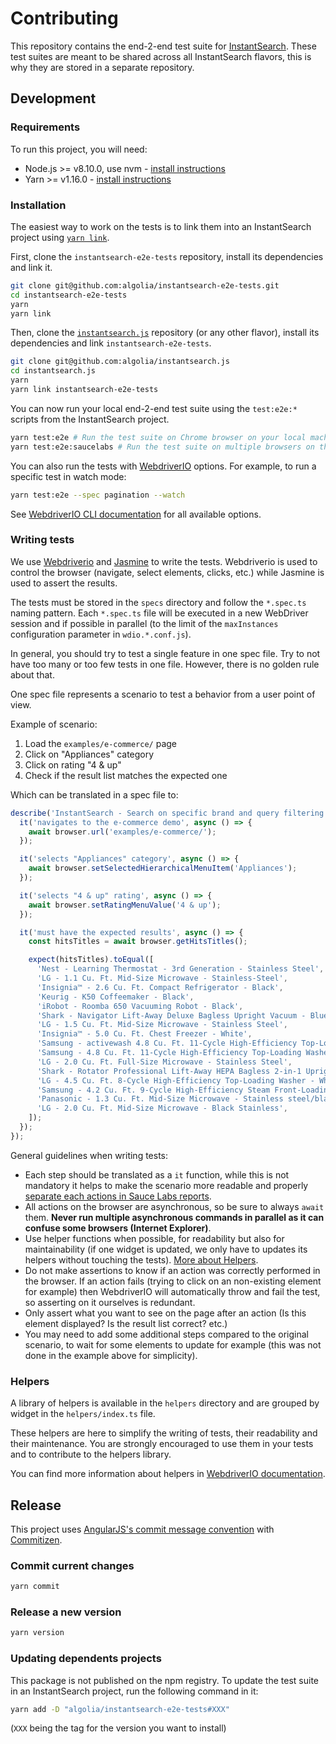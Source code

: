 # Contributing

This repository contains the end-2-end test suite for [InstantSearch](https://github.com/algolia/instantsearch.js). These test suites are meant to be shared across all InstantSearch flavors, this is why they are stored in a separate repository.

## Development

### Requirements

To run this project, you will need:

- Node.js >= v8.10.0, use nvm - [install instructions](https://github.com/creationix/nvm#install-script)
- Yarn >= v1.16.0 - [install instructions](https://yarnpkg.com/en/docs/install#alternatives-stable)

### Installation

The easiest way to work on the tests is to link them into an InstantSearch project using [`yarn link`](https://yarnpkg.com/en/docs/cli/link).

First, clone the `instantsearch-e2e-tests` repository, install its dependencies and link it.

```sh
git clone git@github.com:algolia/instantsearch-e2e-tests.git
cd instantsearch-e2e-tests
yarn
yarn link
```

Then, clone the [`instantsearch.js`](https://github.com/algolia/instantsearch.js/) repository (or any other flavor), install its dependencies and link `instantsearch-e2e-tests`.

```sh
git clone git@github.com:algolia/instantsearch.js
cd instantsearch.js
yarn
yarn link instantsearch-e2e-tests
```

You can now run your local end-2-end test suite using the `test:e2e:*` scripts from the InstantSearch project.

```sh
yarn test:e2e # Run the test suite on Chrome browser on your local machine
yarn test:e2e:saucelabs # Run the test suite on multiple browsers on the Sauce Labs service
```

You can also run the tests with [WebdriverIO](https://webdriver.io) options. For example, to run a specific test in watch mode:

```sh
yarn test:e2e --spec pagination --watch
```

See [WebdriverIO CLI documentation](https://webdriver.io/docs/clioptions.html) for all available options.

### Writing tests

We use [Webdriverio](https://webdriver.io) and [Jasmine](https://jasmine.github.io) to write the tests. Webdriverio is used to control the browser (navigate, select elements, clicks, etc.) while Jasmine is used to assert the results.

The tests must be stored in the `specs` directory and follow the `*.spec.ts` naming pattern. Each `*.spec.ts` file will be executed in a new WebDriver session and if possible in parallel (to the limit of the `maxInstances` configuration parameter in `wdio.*.conf.js`).

In general, you should try to test a single feature in one spec file. Try to not have too many or too few tests in one file. However, there is no golden rule about that.

One spec file represents a scenario to test a behavior from a user point of view.

Example of scenario:

1. Load the `examples/e-commerce/` page
2. Click on "Appliances" category
3. Click on rating "4 & up"
4. Check if the result list matches the expected one

Which can be translated in a spec file to:

```js
describe('InstantSearch - Search on specific brand and query filtering', () => {
  it('navigates to the e-commerce demo', async () => {
    await browser.url('examples/e-commerce/');
  });

  it('selects "Appliances" category', async () => {
    await browser.setSelectedHierarchicalMenuItem('Appliances');
  });

  it('selects "4 & up" rating', async () => {
    await browser.setRatingMenuValue('4 & up');
  });

  it('must have the expected results', async () => {
    const hitsTitles = await browser.getHitsTitles();

    expect(hitsTitles).toEqual([
      'Nest - Learning Thermostat - 3rd Generation - Stainless Steel',
      'LG - 1.1 Cu. Ft. Mid-Size Microwave - Stainless-Steel',
      'Insignia™ - 2.6 Cu. Ft. Compact Refrigerator - Black',
      'Keurig - K50 Coffeemaker - Black',
      'iRobot - Roomba 650 Vacuuming Robot - Black',
      'Shark - Navigator Lift-Away Deluxe Bagless Upright Vacuum - Blue',
      'LG - 1.5 Cu. Ft. Mid-Size Microwave - Stainless Steel',
      'Insignia™ - 5.0 Cu. Ft. Chest Freezer - White',
      'Samsung - activewash 4.8 Cu. Ft. 11-Cycle High-Efficiency Top-Loading Washer - White',
      'Samsung - 4.8 Cu. Ft. 11-Cycle High-Efficiency Top-Loading Washer - White',
      'LG - 2.0 Cu. Ft. Full-Size Microwave - Stainless Steel',
      'Shark - Rotator Professional Lift-Away HEPA Bagless 2-in-1 Upright Vacuum - Red',
      'LG - 4.5 Cu. Ft. 8-Cycle High-Efficiency Top-Loading Washer - White',
      'Samsung - 4.2 Cu. Ft. 9-Cycle High-Efficiency Steam Front-Loading Washer - Platinum',
      'Panasonic - 1.3 Cu. Ft. Mid-Size Microwave - Stainless steel/black/silver',
      'LG - 2.0 Cu. Ft. Mid-Size Microwave - Black Stainless',
    ]);
  });
});
```

General guidelines when writing tests:

- Each step should be translated as a `it` function, while this is not mandatory it helps to make the scenario more readable and properly [separate each actions in Sauce Labs reports](https://user-images.githubusercontent.com/13209/62311104-56217d80-b48b-11e9-94dc-3c18b9ddc2af.png).
- All actions on the browser are asynchronous, so be sure to always `await` them. **Never run multiple asynchronous commands in parallel as it can confuse some browsers (Internet Explorer)**.
- Use helper functions when possible, for readability but also for maintainability (if one widget is updated, we only have to updates its helpers without touching the tests). [More about Helpers](#helpers).
- Do not make assertions to know if an action was correctly performed in the browser. If an action fails (trying to click on an non-existing element for example) then WebdriverIO will automatically throw and fail the test, so asserting on it ourselves is redundant.
- Only assert what you want to see on the page after an action (Is this element displayed? Is the result list correct? etc.)
- You may need to add some additional steps compared to the original scenario, to wait for some elements to update for example (this was not done in the example above for simplicity).

### Helpers

A library of helpers is available in the `helpers` directory and are grouped by widget in the `helpers/index.ts` file.

These helpers are here to simplify the writing of tests, their readability and their maintenance. You are strongly encouraged to use them in your tests and to contribute to the helpers library.

You can find more information about helpers in [WebdriverIO documentation](https://webdriver.io/docs/customcommands.html#adding-custom-commands).

## Release

This project uses [AngularJS's commit message convention](https://github.com/angular/angular.js/blob/master/DEVELOPERS.md#-git-commit-guidelines) with [Commitizen](http://commitizen.github.io/cz-cli/).

### Commit current changes

```sh
yarn commit
```

### Release a new version

```sh
yarn version
```

### Updating dependents projects

This package is not published on the npm registry. To update the test suite in an InstantSearch project, run the following command in it:

```sh
yarn add -D "algolia/instantsearch-e2e-tests#XXX"
```

(`XXX` being the tag for the version you want to install)
